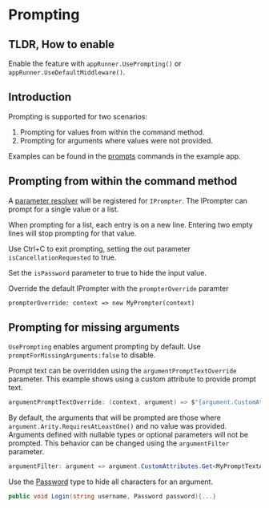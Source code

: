 # Prompting

## TLDR, How to enable 
Enable the feature with `appRunner.UsePrompting()` or `appRunner.UseDefaultMiddleware()`.

## Introduction

Prompting is supported for two scenarios:

1. Prompting for values from within the command method.
2. Prompting for arguments where values were not provided. 

Examples can be found in the [prompts](https://github.com/bilal-fazlani/commanddotnet/blob/master/CommandDotNet.Example/Commands/Prompts.cs) 
commands in the example app.

## Prompting from within the command method

A [parameter resolver](../Extensibility/parameter-resolvers.md) will be registered for `IPrompter`.
The IPrompter can prompt for a single value or a list. 

When prompting for a list, each entry is on a new line. Entering two empty lines will stop prompting for that value.

Use Ctrl+C to exit prompting, setting the out parameter `isCancellationRequested` to true.

Set the `isPassword` parameter to true to hide the input value.

Override the default IPrompter with the `prompterOverride` paramter 

`prompterOverride: context => new MyPrompter(context)`

## Prompting for missing arguments

`UsePrompting` enables argument prompting by default.  Use `promptForMissingArguments:false` to disable.

Prompt text can be overridden using the `argumentPromptTextOverride` parameter. This example shows using a custom attribute to provide prompt text.

``` cs
argumentPromptTextOverride: (context, argument) => $"{argument.CustomAttributes.Get<MyPromptTextAttribute>().PromptText}"
```

By default, the arguments that will be prompted are those where `argument.Arity.RequiresAtLeastOne()` and no value was provided. 
Arguments defined with nullable types or optional parameters will not be prompted.
This behavior can be changed using the `argumentFilter` parameter.

``` cs
argumentFilter: argument => argument.CustomAttributes.Get<MyPromptTextAttribute>()?.CanPrompt ?? false
```

Use the [Password](../DefiningCommands/passwords.md) type to hide all characters for an argument.

```cs
public void Login(string username, Password password){...}
```